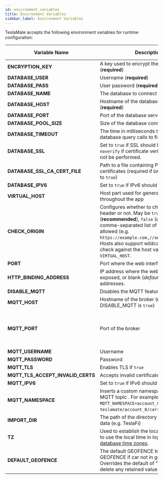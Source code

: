 ```yaml
---
id: environment_variables
title: Environment Variables
sidebar_label: Environment Variables
---
```


TeslaMate accepts the following environment variables for runtime configuration:

| Variable Name                     | Description                                                                                                                                                                                                                                                                                                      | Default Value                 |
| --------------------------------- | ---------------------------------------------------------------------------------------------------------------------------------------------------------------------------------------------------------------------------------------------------------------------------------------------------------------- | ----------------------------- |
| **ENCRYPTION_KEY**                | A key used to encrypt the Tesla API tokens (**required**)                                                                                                                                                                                                                                                        |                               |
| **DATABASE_USER**                 | Username (**required**)                                                                                                                                                                                                                                                                                          |                               |
| **DATABASE_PASS**                 | User password (**required**)                                                                                                                                                                                                                                                                                     |                               |
| **DATABASE_NAME**                 | The database to connect to (**required**)                                                                                                                                                                                                                                                                        |                               |
| **DATABASE_HOST**                 | Hostname of the database server (**required**)                                                                                                                                                                                                                                                                   |                               |
| **DATABASE_PORT**                 | Port of the database server                                                                                                                                                                                                                                                                                      | 5432                          |
| **DATABASE_POOL_SIZE**            | Size of the database connection pool                                                                                                                                                                                                                                                                             | 10                            |
| **DATABASE_TIMEOUT**              | The time in milliseconds to wait for database query calls to finish                                                                                                                                                                                                                                              | 60000                         |
| **DATABASE_SSL**                  | Set to `true` if SSL should be enabled or `noverify` if certificate verification should not be performed.                                                                                                                                                                                                        | false                         |
| **DATABASE_SSL_CA_CERT_FILE**     | Path to a file containing PEM-encoded CA certificates (required if `DATABASE_SSL` is set to `true`)                                                                                                                                                                                                              |                               |
| **DATABASE_IPV6**                 | Set to `true` if IPv6 should be used                                                                                                                                                                                                                                                                             | false                         |
| **VIRTUAL_HOST**                  | Host part used for generating URLs throughout the app                                                                                                                                                                                                                                                            | localhost                     |
| **CHECK_ORIGIN**                  | Configures whether to check the origin header or not. May be `true` (**recommended**), `false` (_default_) or a comma-separated list of hosts that are allowed (e.g. `https://example.com,//another.com:8080`). Hosts also support wildcards. If `true`, it will check against the host value in `VIRTUAL_HOST`. | false                         |
| **PORT**                          | Port where the web interface is exposed                                                                                                                                                                                                                                                                          | 4000                          |
| **HTTP_BINDING_ADDRESS**          | IP address where the web interface is exposed, or blank (_default_) meaning all addresses.                                                                                                                                                                                                                       |                               |
| **DISABLE_MQTT**                  | Disables the MQTT feature if `true`                                                                                                                                                                                                                                                                              | false                         |
| **MQTT_HOST**                     | Hostname of the broker (**required** unless DISABLE_MQTT is `true`)                                                                                                                                                                                                                                              |                               |
| **MQTT_PORT**                     | Port of the broker                                                                                                                                                                                                                                                                                               | 1883 (8883 for MQTT over TLS) |
| **MQTT_USERNAME**                 | Username                                                                                                                                                                                                                                                                                                         |                               |
| **MQTT_PASSWORD**                 | Password                                                                                                                                                                                                                                                                                                         |                               |
| **MQTT_TLS**                      | Enables TLS if `true`                                                                                                                                                                                                                                                                                            | false                         |
| **MQTT_TLS_ACCEPT_INVALID_CERTS** | Accepts invalid certificates if `true`                                                                                                                                                                                                                                                                           | false                         |
| **MQTT_IPV6**                     | Set to `true` if IPv6 should be used                                                                                                                                                                                                                                                                             | false                         |
| **MQTT_NAMESPACE**                | Inserts a custom namespace into the MQTT topic . For example, with `MQTT_NAMESPACE=account_0`: `teslamate/account_0/cars/$car_id/state`.                                                                                                                                                                         |                               |
| **IMPORT_DIR**                    | The path of the directory for the import of data (e.g. TeslaFi)                                                                                                                                                                                                                                                  | ./import                      |
| **TZ**                            | Used to establish the local time zone, e.g. to use the local time in logs. See [List of tz database time zones](https://en.wikipedia.org/wiki/List_of_tz_database_time_zones).                                                                                                                                   |                               |
| **DEFAULT_GEOFENCE**              | The default GEOFENCE to send via GEOFENCE if car not in geofence. Overrides the default of "" which will delete any retained value.                                                                                                                                                                              | "" (no quotes)                |
